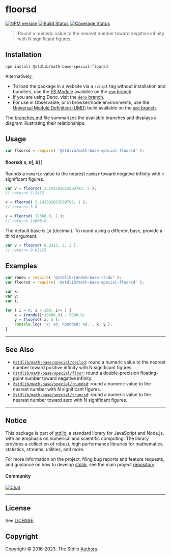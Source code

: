 <!--

@license Apache-2.0

Copyright (c) 2018 The Stdlib Authors.

Licensed under the Apache License, Version 2.0 (the "License");
you may not use this file except in compliance with the License.
You may obtain a copy of the License at

   http://www.apache.org/licenses/LICENSE-2.0

Unless required by applicable law or agreed to in writing, software
distributed under the License is distributed on an "AS IS" BASIS,
WITHOUT WARRANTIES OR CONDITIONS OF ANY KIND, either express or implied.
See the License for the specific language governing permissions and
limitations under the License.

-->

# floorsd

[![NPM version][npm-image]][npm-url] [![Build Status][test-image]][test-url] [![Coverage Status][coverage-image]][coverage-url] <!-- [![dependencies][dependencies-image]][dependencies-url] -->

> Round a numeric value to the nearest number toward negative infinity with N significant figures.

<section class="installation">

## Installation

```bash
npm install @stdlib/math-base-special-floorsd
```

Alternatively,

-   To load the package in a website via a `script` tag without installation and bundlers, use the [ES Module][es-module] available on the [`esm` branch][esm-url].
-   If you are using Deno, visit the [`deno` branch][deno-url].
-   For use in Observable, or in browser/node environments, use the [Universal Module Definition (UMD)][umd] build available on the [`umd` branch][umd-url].

The [branches.md][branches-url] file summarizes the available branches and displays a diagram illustrating their relationships.

</section>

<section class="usage">

## Usage

```javascript
var floorsd = require( '@stdlib/math-base-special-floorsd' );
```

#### floorsd( x, n\[, b] )

Rounds a `numeric` value to the nearest `number` toward negative infinity with `n` significant figures.

```javascript
var v = floorsd( 3.141592653589793, 5 );
// returns 3.1415

v = floorsd( 3.141592653589793, 1 );
// returns 3.0

v = floorsd( 12368.0, 2 );
// returns 12000.0
```

The default base is `10` (decimal). To round using a different base, provide a third argument.

```javascript
var v = floorsd( 0.0313, 2, 2 );
// returns 0.03125
```

</section>

<!-- /.usage -->

<section class="notes">

</section>

<!-- /.notes -->

<section class="examples">

## Examples

<!-- eslint no-undef: "error" -->

```javascript
var randu = require( '@stdlib/random-base-randu' );
var floorsd = require( '@stdlib/math-base-special-floorsd' );

var x;
var y;
var i;

for ( i = 0; i < 100; i++ ) {
    x = (randu()*10000.0) - 5000.0;
    y = floorsd( x, 5 );
    console.log( 'x: %d. Rounded: %d.', x, y );
}
```

</section>

<!-- /.examples -->

<!-- Section for related `stdlib` packages. Do not manually edit this section, as it is automatically populated. -->

<section class="related">

* * *

## See Also

-   <span class="package-name">[`@stdlib/math-base/special/ceilsd`][@stdlib/math/base/special/ceilsd]</span><span class="delimiter">: </span><span class="description">round a numeric value to the nearest number toward positive infinity with N significant figures.</span>
-   <span class="package-name">[`@stdlib/math-base/special/floor`][@stdlib/math/base/special/floor]</span><span class="delimiter">: </span><span class="description">round a double-precision floating-point number toward negative infinity.</span>
-   <span class="package-name">[`@stdlib/math-base/special/roundsd`][@stdlib/math/base/special/roundsd]</span><span class="delimiter">: </span><span class="description">round a numeric value to the nearest number with N significant figures.</span>
-   <span class="package-name">[`@stdlib/math-base/special/truncsd`][@stdlib/math/base/special/truncsd]</span><span class="delimiter">: </span><span class="description">round a numeric value to the nearest number toward zero with N significant figures.</span>

</section>

<!-- /.related -->

<!-- Section for all links. Make sure to keep an empty line after the `section` element and another before the `/section` close. -->


<section class="main-repo" >

* * *

## Notice

This package is part of [stdlib][stdlib], a standard library for JavaScript and Node.js, with an emphasis on numerical and scientific computing. The library provides a collection of robust, high performance libraries for mathematics, statistics, streams, utilities, and more.

For more information on the project, filing bug reports and feature requests, and guidance on how to develop [stdlib][stdlib], see the main project [repository][stdlib].

#### Community

[![Chat][chat-image]][chat-url]

---

## License

See [LICENSE][stdlib-license].


## Copyright

Copyright &copy; 2016-2023. The Stdlib [Authors][stdlib-authors].

</section>

<!-- /.stdlib -->

<!-- Section for all links. Make sure to keep an empty line after the `section` element and another before the `/section` close. -->

<section class="links">

[npm-image]: http://img.shields.io/npm/v/@stdlib/math-base-special-floorsd.svg
[npm-url]: https://npmjs.org/package/@stdlib/math-base-special-floorsd

[test-image]: https://github.com/stdlib-js/math-base-special-floorsd/actions/workflows/test.yml/badge.svg?branch=main
[test-url]: https://github.com/stdlib-js/math-base-special-floorsd/actions/workflows/test.yml?query=branch:main

[coverage-image]: https://img.shields.io/codecov/c/github/stdlib-js/math-base-special-floorsd/main.svg
[coverage-url]: https://codecov.io/github/stdlib-js/math-base-special-floorsd?branch=main

<!--

[dependencies-image]: https://img.shields.io/david/stdlib-js/math-base-special-floorsd.svg
[dependencies-url]: https://david-dm.org/stdlib-js/math-base-special-floorsd/main

-->

[chat-image]: https://img.shields.io/gitter/room/stdlib-js/stdlib.svg
[chat-url]: https://gitter.im/stdlib-js/stdlib/

[stdlib]: https://github.com/stdlib-js/stdlib

[stdlib-authors]: https://github.com/stdlib-js/stdlib/graphs/contributors

[umd]: https://github.com/umdjs/umd
[es-module]: https://developer.mozilla.org/en-US/docs/Web/JavaScript/Guide/Modules

[deno-url]: https://github.com/stdlib-js/math-base-special-floorsd/tree/deno
[umd-url]: https://github.com/stdlib-js/math-base-special-floorsd/tree/umd
[esm-url]: https://github.com/stdlib-js/math-base-special-floorsd/tree/esm
[branches-url]: https://github.com/stdlib-js/math-base-special-floorsd/blob/main/branches.md

[stdlib-license]: https://raw.githubusercontent.com/stdlib-js/math-base-special-floorsd/main/LICENSE

<!-- <related-links> -->

[@stdlib/math/base/special/ceilsd]: https://github.com/stdlib-js/math-base-special-ceilsd

[@stdlib/math/base/special/floor]: https://github.com/stdlib-js/math-base-special-floor

[@stdlib/math/base/special/roundsd]: https://github.com/stdlib-js/math-base-special-roundsd

[@stdlib/math/base/special/truncsd]: https://github.com/stdlib-js/math-base-special-truncsd

<!-- </related-links> -->

</section>

<!-- /.links -->
